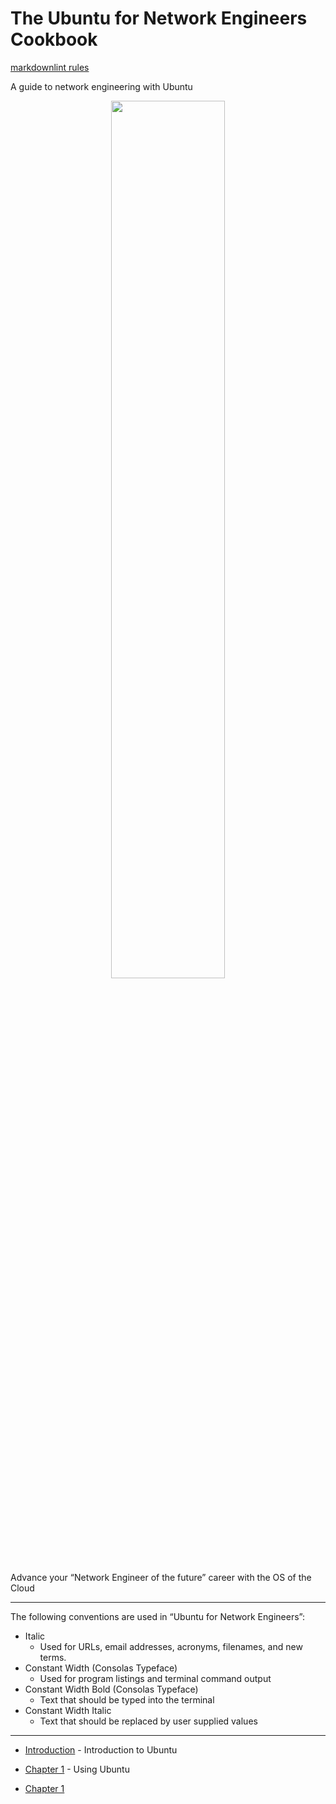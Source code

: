 # The Ubuntu for Network Engineers Cookbook<!-- omit from toc -->

[markdownlint rules](https://marketplace.visualstudio.com/items?itemName=DavidAnson.vscode-markdownlint)

A guide to network engineering with Ubuntu

<p align="center" width="100%">
    <img width="60%" src="https://github.com/rikosintie/Ubuntu4NetworkEngineers/blob/main/images/penquin.jpg">
</p>

Advance your “Network Engineer of the future” career with the OS of the Cloud

----------------------------------------------------------------

The following conventions are used in “Ubuntu for Network Engineers”:

- Italic
  - Used for URLs, email addresses, acronyms, filenames, and new terms.
- Constant Width (Consolas Typeface)
  - Used for program listings and terminal command output
- Constant Width Bold (Consolas Typeface)
  - Text that should be typed into the terminal
- Constant Width Italic
  - Text that should be replaced by user supplied values

----------------------------------------------------------------

- [Introduction](https://github.com/rikosintie/Ubuntu4NetworkEngineers/tree/main/introduction) - Introduction to Ubuntu
- [Chapter 1](https://github.com/rikosintie/Ubuntu4NetworkEngineers/blob/main/Ch01-Using-Ubuntu.md) - Using Ubuntu

- [Chapter 1](https://github.com/rikosintie/DevNetAssoc/tree/main/chapter01)
